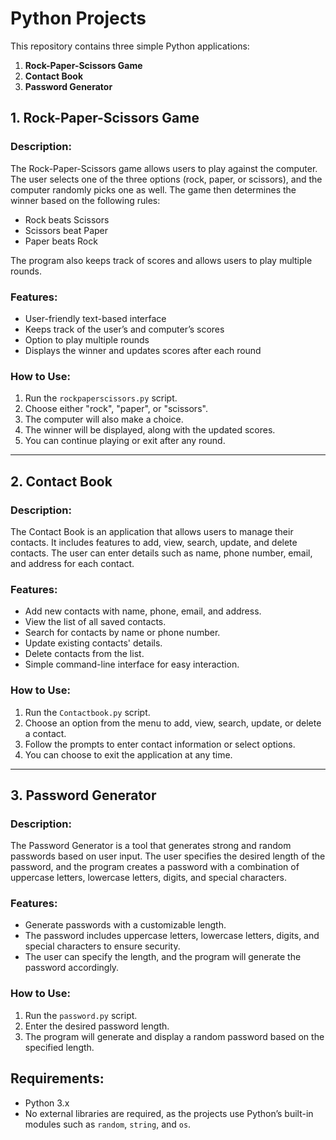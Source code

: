 # Python Projects

This repository contains three simple Python applications:

1. **Rock-Paper-Scissors Game**
2. **Contact Book**
3. **Password Generator**

## 1. Rock-Paper-Scissors Game

### Description:
The Rock-Paper-Scissors game allows users to play against the computer. The user selects one of the three options (rock, paper, or scissors), and the computer randomly picks one as well. The game then determines the winner based on the following rules:
- Rock beats Scissors
- Scissors beat Paper
- Paper beats Rock

The program also keeps track of scores and allows users to play multiple rounds.

### Features:
- User-friendly text-based interface
- Keeps track of the user’s and computer’s scores
- Option to play multiple rounds
- Displays the winner and updates scores after each round

### How to Use:
1. Run the `rockpaperscissors.py` script.
2. Choose either "rock", "paper", or "scissors".
3. The computer will also make a choice.
4. The winner will be displayed, along with the updated scores.
5. You can continue playing or exit after any round.

---

## 2. Contact Book

### Description:
The Contact Book is an application that allows users to manage their contacts. It includes features to add, view, search, update, and delete contacts. The user can enter details such as name, phone number, email, and address for each contact.

### Features:
- Add new contacts with name, phone, email, and address.
- View the list of all saved contacts.
- Search for contacts by name or phone number.
- Update existing contacts' details.
- Delete contacts from the list.
- Simple command-line interface for easy interaction.

### How to Use:
1. Run the `Contactbook.py` script.
2. Choose an option from the menu to add, view, search, update, or delete a contact.
3. Follow the prompts to enter contact information or select options.
4. You can choose to exit the application at any time.

---

## 3. Password Generator

### Description:
The Password Generator is a tool that generates strong and random passwords based on user input. The user specifies the desired length of the password, and the program creates a password with a combination of uppercase letters, lowercase letters, digits, and special characters.

### Features:
- Generate passwords with a customizable length.
- The password includes uppercase letters, lowercase letters, digits, and special characters to ensure security.
- The user can specify the length, and the program will generate the password accordingly.

### How to Use:
1. Run the `password.py` script.
2. Enter the desired password length.
3. The program will generate and display a random password based on the specified length.

## Requirements:
- Python 3.x
- No external libraries are required, as the projects use Python’s built-in modules such as `random`, `string`, and `os`.

